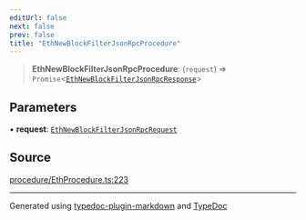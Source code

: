 ```yaml
---
editUrl: false
next: false
prev: false
title: "EthNewBlockFilterJsonRpcProcedure"
---
```


> **EthNewBlockFilterJsonRpcProcedure**: (`request`) => `Promise`\<[`EthNewBlockFilterJsonRpcResponse`](/generated/type-aliases/ethnewblockfilterjsonrpcresponse/)\>

## Parameters

▪ **request**: [`EthNewBlockFilterJsonRpcRequest`](/generated/type-aliases/ethnewblockfilterjsonrpcrequest/)

## Source

[procedure/EthProcedure.ts:223](https://github.com/evmts/tevm-monorepo/blob/main/vm/api/src/procedure/EthProcedure.ts#L223)

***
Generated using [typedoc-plugin-markdown](https://www.npmjs.com/package/typedoc-plugin-markdown) and [TypeDoc](https://typedoc.org/)
